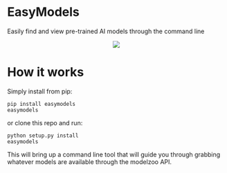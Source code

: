 # EasyModels
Easily find and view pre-trained AI models through the command line

<p align="center">
  <img src="https://mbcdn.sfo2.digitaloceanspaces.com/easymodels.gif.gif">
</p>

# How it works


Simply install from pip:

```
pip install easymodels
easymodels
```

or clone this repo and run:
```
python setup.py install
easymodels
```

This will bring up a command line tool that will guide you through grabbing whatever models are available through the modelzoo API.
